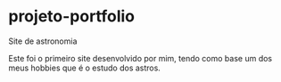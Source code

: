 # projeto-portfolio
Site  de astronomia

Este foi o primeiro site desenvolvido por mim, tendo como base um dos meus hobbies que é o estudo dos astros.